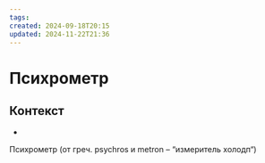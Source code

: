 ```yaml
---
tags: 
created: 2024-09-18T20:15
updated: 2024-11-22T21:36
---
```

# Психрометр

## Контекст
- 

Психрометр (от греч. psychros и metron – “измеритель холодп“)